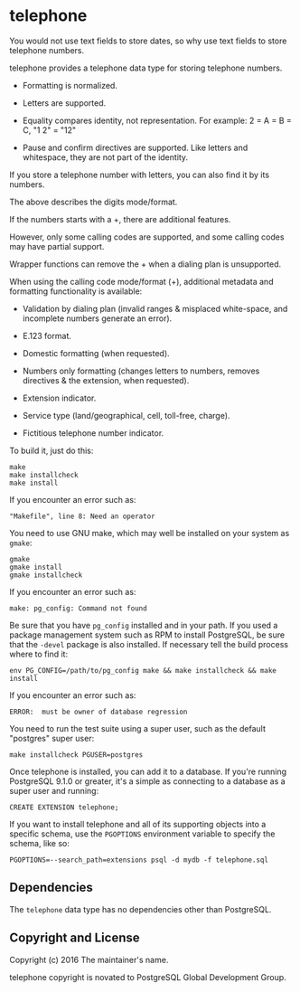 telephone
=========

You would not use text fields to store dates, so why use text fields to store telephone numbers.

telephone provides a telephone data type for storing telephone numbers.

* Formatting is normalized.

* Letters are supported.

* Equality compares identity, not representation.  For example: 2 = A = B = C, "1 2" = "12"

* Pause and confirm directives are supported.  Like letters and whitespace, they are not part of the identity.

If you store a telephone number with letters, you can also find it by its numbers.

The above describes the digits mode/format.

If the numbers starts with a +, there are additional features.

However, only some calling codes are supported, and some calling codes may have partial support.

Wrapper functions can remove the + when a dialing plan is unsupported.

When using the calling code mode/format (+), additional metadata and formatting functionality is available:

* Validation by dialing plan (invalid ranges & misplaced white-space, and incomplete numbers generate an error).

* E.123 format.

* Domestic formatting (when requested).

* Numbers only formatting (changes letters to numbers, removes directives & the extension, when requested).

* Extension indicator.

* Service type (land/geographical, cell, toll-free, charge).

* Fictitious telephone number indicator.

To build it, just do this:

    make
    make installcheck
    make install

If you encounter an error such as:

    "Makefile", line 8: Need an operator

You need to use GNU make, which may well be installed on your system as
`gmake`:

    gmake
    gmake install
    gmake installcheck

If you encounter an error such as:

    make: pg_config: Command not found

Be sure that you have `pg_config` installed and in your path. If you used a
package management system such as RPM to install PostgreSQL, be sure that the
`-devel` package is also installed. If necessary tell the build process where
to find it:

    env PG_CONFIG=/path/to/pg_config make && make installcheck && make install

If you encounter an error such as:

    ERROR:  must be owner of database regression

You need to run the test suite using a super user, such as the default
"postgres" super user:

    make installcheck PGUSER=postgres

Once telephone is installed, you can add it to a database. If you're running
PostgreSQL 9.1.0 or greater, it's a simple as connecting to a database as a
super user and running:

    CREATE EXTENSION telephone;

If you want to install telephone and all of its supporting objects into a specific
schema, use the `PGOPTIONS` environment variable to specify the schema, like
so:

    PGOPTIONS=--search_path=extensions psql -d mydb -f telephone.sql

Dependencies
------------
The `telephone` data type has no dependencies other than PostgreSQL.

Copyright and License
---------------------

Copyright (c) 2016 The maintainer's name.

telephone copyright is novated to PostgreSQL Global Development Group.

